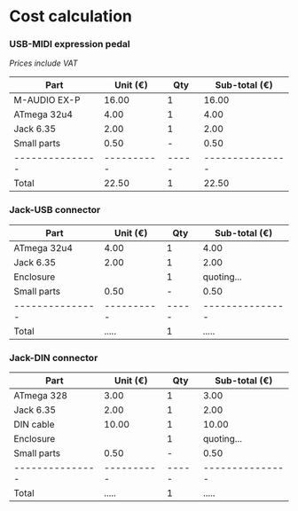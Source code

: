 # Cost calculation

### USB-MIDI expression pedal

_Prices include VAT_

| Part          | Unit (€) | Qty | Sub-total (€) |
|---------------|----------|-----|---------------|
| M-AUDIO EX-P  | 16.00    | 1   | 16.00         |
| ATmega 32u4   | 4.00     | 1   | 4.00          |
| Jack 6.35     | 2.00     | 1   | 2.00          |
| Small parts   | 0.50     | -   | 0.50          |
|---------------|----------|-----|---------------|
| Total         | 22.50    | 1   | 22.50         |

### Jack-USB connector

| Part          | Unit (€) | Qty | Sub-total (€) |
|---------------|----------|-----|---------------|
| ATmega 32u4   | 4.00     | 1   | 4.00          |
| Jack 6.35     | 2.00     | 1   | 2.00          |
| Enclosure     |          | 1   | quoting...    |
| Small parts   | 0.50     | -   | 0.50          |
|---------------|----------|-----|---------------|
| Total         | .....    | 1   | .....         |

### Jack-DIN connector

| Part          | Unit (€) | Qty | Sub-total (€) |
|---------------|----------|-----|---------------|
| ATmega 328    | 3.00     | 1   | 3.00          |
| Jack 6.35     | 2.00     | 1   | 2.00          |
| DIN cable     | 10.00    | 1   | 10.00         |
| Enclosure     |          | 1   | quoting...    |
| Small parts   | 0.50     | -   | 0.50          |
|---------------|----------|-----|---------------|
| Total         | .....    | 1   | .....         |
